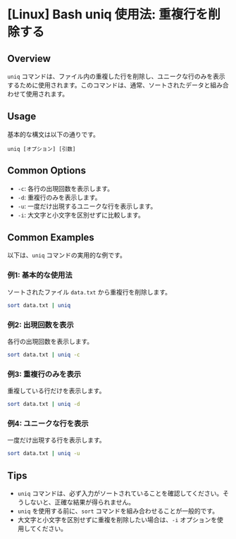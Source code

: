 # [Linux] Bash uniq 使用法: 重複行を削除する

## Overview
`uniq` コマンドは、ファイル内の重複した行を削除し、ユニークな行のみを表示するために使用されます。このコマンドは、通常、ソートされたデータと組み合わせて使用されます。

## Usage
基本的な構文は以下の通りです。

```
uniq [オプション] [引数]
```

## Common Options
- `-c`: 各行の出現回数を表示します。
- `-d`: 重複行のみを表示します。
- `-u`: 一度だけ出現するユニークな行を表示します。
- `-i`: 大文字と小文字を区別せずに比較します。

## Common Examples
以下は、`uniq` コマンドの実用的な例です。

### 例1: 基本的な使用法
ソートされたファイル `data.txt` から重複行を削除します。

```bash
sort data.txt | uniq
```

### 例2: 出現回数を表示
各行の出現回数を表示します。

```bash
sort data.txt | uniq -c
```

### 例3: 重複行のみを表示
重複している行だけを表示します。

```bash
sort data.txt | uniq -d
```

### 例4: ユニークな行を表示
一度だけ出現する行を表示します。

```bash
sort data.txt | uniq -u
```

## Tips
- `uniq` コマンドは、必ず入力がソートされていることを確認してください。そうしないと、正確な結果が得られません。
- `uniq` を使用する前に、`sort` コマンドを組み合わせることが一般的です。
- 大文字と小文字を区別せずに重複を削除したい場合は、`-i` オプションを使用してください。